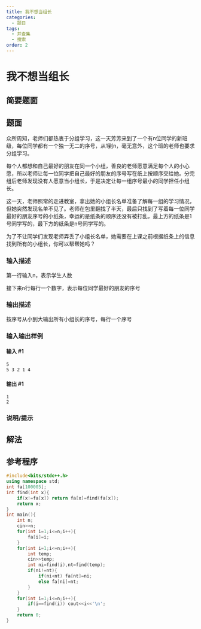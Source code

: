 ```yaml
---
title: 我不想当组长
categories:
  - 题目
tags:
  - 并查集
  - 搜索
order: 2
---
```


# 我不想当组长

## 简要题面



## 题面

众所周知，老师们都热衷于分组学习，这一天芳芳来到了一个有n位同学的新班级，每位同学都有一个独一无二的序号，从1到n，毫无意外，这个班的老师也要求分组学习。

每个人都想和自己最好的朋友在同一个小组，善良的老师愿意满足每个人的小心愿，所以老师让每一位同学把自己最好的朋友的序号写在纸上按顺序交给她。分完组后老师发现没有人愿意当小组长，于是决定让每一组序号最小的同学担任小组长。

这一天，老师照常的走进教室，拿出她的小组长名单准备了解每一组的学习情况，但她突然发现名单不见了。老师在包里翻找了半天，最后只找到了写着每一位同学最好的朋友序号的小纸条，幸运的是纸条的顺序还没有被打乱，最上方的纸条是1号同学写的，最下方的纸条是n号同学写的。

为了不让同学们发现老师弄丢了小组长名单，她需要在上课之前根据纸条上的信息找到所有的小组长，你可以帮帮她吗？



### 输入描述

第一行输入n，表示学生人数

接下来n行每行一个数字，表示每位同学最好的朋友的序号

### 输出描述

按序号从小到大输出所有小组长的序号，每行一个序号

### 输入输出样例

#### 输入 #1

```
5
5 3 2 1 4
```

#### 输出 #1

```
1
2
```

### 说明/提示

## 解法

## 参考程序

```cpp
#include<bits/stdc++.h>
using namespace std;
int fa[100005];
int find(int x){
    if(x!=fa[x]) return fa[x]=find(fa[x]);
    return x;
}
int main(){
    int n;
    cin>>n;
    for(int i=1;i<=n;i++){
        fa[i]=i;
    }
    for(int i=1;i<=n;i++){
        int temp;
        cin>>temp;
        int ni=find(i),nt=find(temp);
        if(ni!=nt){
            if(ni<nt) fa[nt]=ni;
            else fa[ni]=nt;
        }
    }
    for(int i=1;i<=n;i++){
        if(i==find(i)) cout<<i<<'\n';
    }
    return 0;
}
```